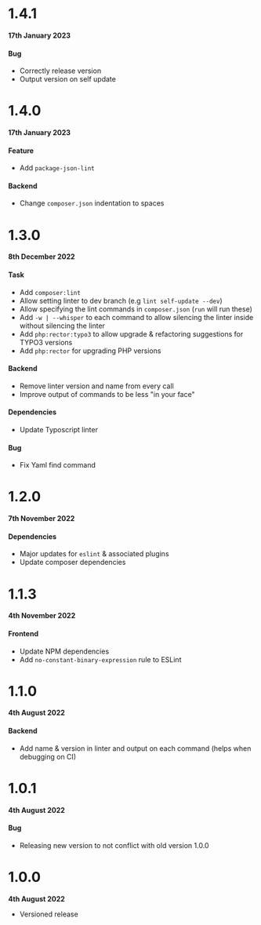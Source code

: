# 1.4.1

**17th January 2023**

#### Bug

- Correctly release version
- Output version on self update

# 1.4.0

**17th January 2023**

#### Feature

- Add `package-json-lint`

#### Backend

- Change `composer.json` indentation to spaces

# 1.3.0

**8th December 2022**

#### Task

- Add `composer:lint`
- Allow setting linter to dev branch (e.g `lint self-update --dev`)
- Allow specifying the lint commands in `composer.json` (`run` will run these)
- Add `-w | --whisper` to each command to allow silencing the linter inside without silencing the linter
- Add `php:rector:typo3` to allow upgrade & refactoring suggestions for TYPO3 versions
- Add `php:rector` for upgrading PHP versions

#### Backend

- Remove linter version and name from every call
- Improve output of commands to be less "in your face"

#### Dependencies

- Update Typoscript linter

#### Bug

- Fix Yaml find command


# 1.2.0

**7th November 2022**

#### Dependencies

- Major updates for `eslint` & associated plugins
- Update composer dependencies

# 1.1.3

**4th November 2022**

#### Frontend

- Update NPM dependencies
- Add `no-constant-binary-expression` rule to ESLint

# 1.1.0

**4th August 2022**

#### Backend

- Add name & version in linter and output on each command (helps when debugging on CI)

# 1.0.1

**4th August 2022**

#### Bug

- Releasing new version to not conflict with old version 1.0.0

# 1.0.0

**4th August 2022**

- Versioned release
